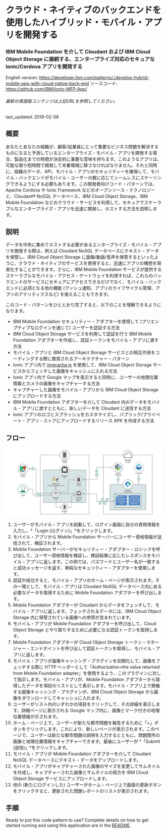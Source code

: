 # クラウド・ネイティブのバックエンドを使用したハイブリッド・モバイル・アプリを開発する

### IBM Mobile Foundation を介して Cloudant および IBM Cloud Object Storage に接続する、エンタープライズ対応のセキュアな Ionic/Cordova アプリを開発する

English version: https://developer.ibm.com/patterns/./develop-hybrid-mobile-app-with-cloud-native-back-end
  ソースコード: https://github.com/IBM/Ionic-MFP-App/

###### 最新の英語版コンテンツは上記URLを参照してください。
last_updated: 2018-02-08

 
<!--
_**Note: This pattern is part of a composite pattern.** These are code patterns that can be stand-alone applications or might be a continuation of another code pattern. This composite pattern consists of:_

* [Develop a hybrid mobile app with a cloud-native back end](https://developer.ibm.com/patterns/develop-hybrid-mobile-app-with-cloud-native-back-end/) (this pattern)
* [Implementing mobile user authentication](https://developer.ibm.com/patterns/implementing-mobile-user-authentication)
* [Secure mobile offline synchronization](https://developer.ibm.com/patterns/secure-offline-synchronization-ibm-mobile-foundation)
* [Add push notifications to your hybrid mobile apps](https://developer.ibm.com/patterns/tag-based-push-notifications-for-hybrid-mobile-applications)
-->

## 概要

あなたとあなたの組織が、顧客/従業員にとって重要なビジネス問題を解決するものになると予測しているエンタープライズ・モバイル・アプリを開発する場合、製品化までの時間が決定的に重要な意味を持ちます。このようなアプリは、可能な限り短時間で開発して本番環境に移さなければなりません。それと同時に、組織のデータ、API、モバイル・アプリのセキュリティーを確保して、モバイル・バックエンドがモバイル・ユーザーの数に応じてシームレスにスケーリングできるようにする必要もあります。この開発者向けコード・パターンでは、Apache Cordova や Ionic Framework などのオープンソース・テクノロジーと、Cloudant&reg; NoSQL データベース、IBM Cloud Object Storage、IBM Mobile Foundation などのクラウド・サービスを利用して、セキュアでスケーラブルなエンタープライズ・アプリを迅速に開発し、ホストする方法を説明します。

## 説明

データを中央に集めてホストする必要があるエンタープライズ・モバイル・アプリを開発する際は、例えば Cloudant NoSQL データベースにテキスト・データを保管し、IBM Cloud Object Storage に画像/動画/音声を保管するといったように、クラウド・ネイティブのサービスを使用すると、迅速にアプリの構想を現実化することができます。さらに、IBM Mobile Foundation サービスが提供するスケーラブルなモバイル・アクセス・ゲートウェイを利用すれば、これらのバックエンドのサービスにセキュアにアクセスできるだけでなく、モバイル・バックエンドに必須となる他の機能 (プッシュ通知、アプリのライフサイクル管理、アプリのアナリティクスなど) を揃えることもできます。

このコード・パターンをひととおり完了すると、以下のことを理解できるようになります。

* IBM Mobile Foundation セキュリティー・アダプターを使用して (プリエンプティブなログインを通じて) ユーザーを認証する方法
* IBM Cloud Object Storage サービスを利用して認証を行う IBM Mobile Foundation アダプターを作成し、認証トークンをモバイル・アプリに渡す方法
* モバイル・アプリと IBM Cloud Object Storage サービスとの相互作用をコーディングする際に推奨されるアーキテクチャー・パターン
* Ionic アプリ内で [imgcache.js](https://github.com/chrisben/imgcache.js) を使用して、IBM Cloud Object Storage サービスからフェッチした画像をキャッシュに入れる方法
* Ionic アプリ内で Google マップを表示すると同時に、ユーザーの地理位置情報とカメラの画像をキャプチャーする方法
* キャプチャーした画像をモバイル・アプリから IBM Cloud Object Storage にアップロードする方法
* IBM Mobile Foundation アダプターを介して Cloudant 内のデータをモバイル・アプリに渡すとともに、新しいデータを Cloudant に送信する方法
* Ionic アプリのロゴとスプラッシュをカスタマイズし、パブリック/プライベート・アプリ・ストアにアップロードするリリース APK を作成する方法

## フロー

![フロー](./images/ionic-mfp-flow.png)

1. ユーザーがモバイル・アプリを起動して、ログイン画面に自分の資格情報を入力し、*「Login (ログイン)」*をクリックします。
1. モバイル・アプリから Mobile Foundation サーバーにユーザー資格情報が送信されて、検証されます。
1. Mobile Foundation サーバーがセキュリティー・アダプター・ロジックを呼び出して、ユーザー資格情報を検証し、検証結果に応じたレスポンスをモバイル・アプリに返します。この例では、パスワードとユーザー名が一致すると成功メッセージを返す、単純なセキュリティー・アダプターを使用します。
1. 認証が成功すると、モバイル・アプリのホーム・ページが表示されます。その一環として、モバイル・アプリは Cloudant NoSQL データベース内にある必要なデータを取得するために Mobile Foundation アダプターを呼び出します。
1. Mobile Foundation アダプターが Cloudant からデータをフェッチして、モバイル・アプリに返します。フェッチされるデータには、IBM Cloud Object Storage 内に保管されている画像への参照が含まれています。
1. モバイル・アプリが Mobile Foundation アダプターを呼び出して、Cloud Object Storage とやり取りするために必要になる認証トークンを取得します。
1. Mobile Foundation アダプターが Cloud Object Storage トークン・マネージャー・エンドポイントを呼び出して認証トークンを取得し、モバイル・アプリに返します。
1. モバイル・アプリが画像キャッシング・プラグインを初期化して、画像をフェッチする際に HTTP ヘッダーとして「Authorization=the value returned from Mobile Foundation adapter」を使用するよう、このプラグインに対して指示します。モバイル・アプリが、Mobile Foundation アダプターから取得したデータを項目のリストとして表示します。モバイル・アプリ上で稼働する画像キャッシング・プラグインが、IBM Cloud Object Storage から画像をダウンロードしてキャッシュに入れます。
1. ユーザーがリスト内のいずれかの項目をクリックして、その詳細を表示します。詳細ページに表示される Google マップ内に、画像とマーク付きの地理位置情報が示されます。
1. ホーム・ページ上で、ユーザーが新たな都市問題を報告するために「*+*」ボタンをクリックします。これにより、新しいページが表示されます。このページで、ユーザーは新たな都市問題の説明を入力するとともに、問題箇所の画像と地理位置情報をキャプチャーできます。最後にユーザーが *「Submit (送信)」*をクリックします。
1. モバイル・アプリが Mobile Foundation アダプターを介して Cloudant NoSQL データベースにテキスト・データをアップロードします。
1. モバイル・アプリがキャプチャーされた画像のサイズを変更してサムネイルを作成し、キャプチャーされた画像とサムネイルの両方を IBM Cloud Object Storage サービスにアップロードします。
1. 他の (新たにログインした) ユーザーがホーム・ページ上で画面の更新ボタンをクリックすると、更新された問題レポートのリストが表示されます。

## 手順

Ready to put this code pattern to use? Complete details on how to get started running and using this application are in the [README](https://github.com/IBM/Ionic-MFP-App/blob/master/README.md).
